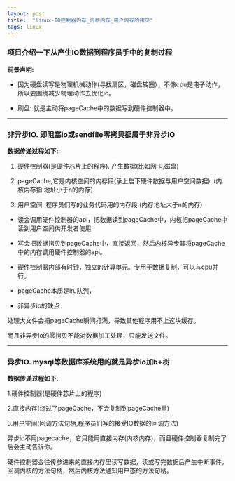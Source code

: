 ```yaml
---
layout: post
title:  "linux-IO控制器内存_内核内存_用户内存的拷贝"
tags: linux
---
```


### 项目介绍一下从产生IO数据到程序员手中的复制过程

**前景声明:** 

- 因为硬盘读写是物理机械动作(寻找扇区，磁盘转圈），不像cpu是电子动作，所以要围绕减少物理动作去优化io。

- 刷盘: 就是主动将pageCache中的数据写到硬件控制器中。

 ---

### 非异步IO. 即阻塞io或sendfile零拷贝都属于非异步IO

**数据传递过程如下:** 

1. 硬件控制器(是硬件芯片上的程序). 产生数据(比如网卡,磁盘)

2. pageCache,它是内核空间的内存段(承上启下硬件数据与用户空间数据). (内核内存指 地址小于n的内存）

3. 用户空间. 程序员们写的业务代码用的内存段 (内存地址大于n的内存)



- 读会调用硬件控制器的api，把数据读到pageCache中，内核把pageCache中读到用户空间供开发者使用

- 写会把数据拷贝到pageCache中，直接返回，然后内核异步其将pageCache中的内存调用硬件控制器的api。 

- 硬件控制器内部有时钟，独立的计算单元。专用于数据复制，可以与cpu并行。

- pageCache本质是lru队列，

- 非异步io的缺点

处理大文件会把pageCache瞬间打满，导致其他程序用不上这块缓存。

而且非异步io的零拷贝不能对数据加工处理，只能发送文件。

 ---
 
### 异步IO. mysql等数据库系统用的就是异步io加b+树

**数据传递过程如下:** 

1.硬件控制器(是硬件芯片上的程序)

2.直接内存(绕过了pageCache，不会复制到pageCache里)

3.用户空间(回调方法句柄,程序员们写的接受IO数据的回调方法)

异步io不用pagecache，它只能用直接内存(内核内存)，而且硬件控制器复制完了后会主动告诉你。

硬件控制器会往传参进来的直接内存里读写数据，读或写完数据后产生中断事件，回调内核的方法句柄，然后内核方法通知用户态的方法句柄。

